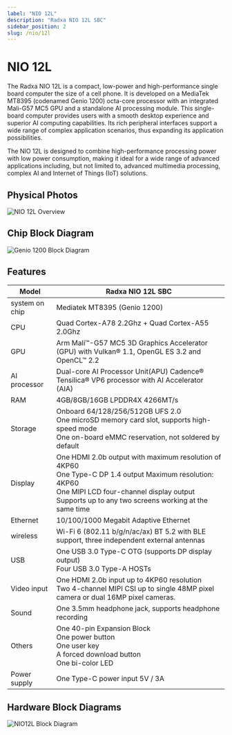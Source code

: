 ```yaml
---
label: "NIO 12L"
description: "Radxa NIO 12L SBC"
sidebar_position: 2
slug: /nio/12l
---
```


# NIO 12L

The Radxa NIO 12L is a compact, low-power and high-performance single board computer the size of a cell phone. It is developed on a MediaTek MT8395 (codenamed Genio 1200) octa-core processor with an integrated Mali-G57 MC5 GPU and a standalone AI processing module. This single-board computer provides users with a smooth desktop experience and superior AI computing capabilities. Its rich peripheral interfaces support a wide range of complex application scenarios, thus expanding its application possibilities.

The NIO 12L is designed to combine high-performance processing power with low power consumption, making it ideal for a wide range of advanced applications including, but not limited to, advanced multimedia processing, complex AI and Internet of Things (IoT) solutions.

## Physical Photos

![NIO 12L Overview](/img/nio/nio12l/nio-12l-v131-overview.webp)

## Chip Block Diagram

![Genio 1200 Block Diagram](/img/nio/nio12l/hw_soc_g1200_block.svg)

## Features

| Model          | Radxa NIO 12L SBC                                                                                                                                                                                                           |
| -------------- | --------------------------------------------------------------------------------------------------------------------------------------------------------------------------------------------------------------------------- |
| system on chip | Mediatek MT8395 (Genio 1200)                                                                                                                                                                                                |
| CPU            | Quad Cortex-A78 2.2Ghz + Quad Cortex-A55 2.0Ghz                                                                                                                                                                             |
| GPU            | Arm Mali™-G57 MC5 3D Graphics Accelerator (GPU) with Vulkan® 1.1, OpenGL ES 3.2 and OpenCL™ 2.2                                                                                                                          |
| AI processor   | Dual-core AI Processor Unit(APU) Cadence® Tensilica® VP6 processor with AI Accelerator (AIA)                                                                                                                              |
| RAM            | 4GB/8GB/16GB LPDDR4X 4266MT/s                                                                                                                                                                                               |
| Storage        | Onboard 64/128/256/512GB UFS 2.0 <br/> One microSD memory card slot, supports high-speed mode <br/> One on-board eMMC reservation, not soldered by default                                                                  |
| Display        | One HDMI 2.0b output with maximum resolution of 4KP60 <br/> One Type-C DP 1.4 output Maximum resolution: 4KP60 <br/> One MIPI LCD four-channel display output <br/> Supports up to any two screens working at the same time |
| Ethernet       | 10/100/1000 Megabit Adaptive Ethernet                                                                                                                                                                                       |
| wireless       | Wi-Fi 6 (802.11 b/g/n/ac/ax) BT 5.2 with BLE support, three independent external antennas                                                                                                                                   |
| USB            | One USB 3.0 Type-C OTG (supports DP display output) <br/> Four USB 3.0 Type-A HOSTs                                                                                                                                         |
| Video input    | One HDMI 2.0b input up to 4KP60 resolution <br/> Two 4-channel MIPI CSI up to single 48MP pixel camera or dual 16MP pixel cameras.                                                                                          |
| Sound          | One 3.5mm headphone jack, supports headphone recording                                                                                                                                                                      |
| Others         | One 40-pin Expansion Block <br/> One power button <br/> One user key <br/> A forced download button <br/> One bi-color LED                                                                                                  |
| Power supply   | One Type-C power input 5V / 3A                                                                                                                                                                                              |

## Hardware Block Diagrams

![NIO12L Block Diagram](/img/nio/nio12l/NIO12L_Block_Diagram.svg)
